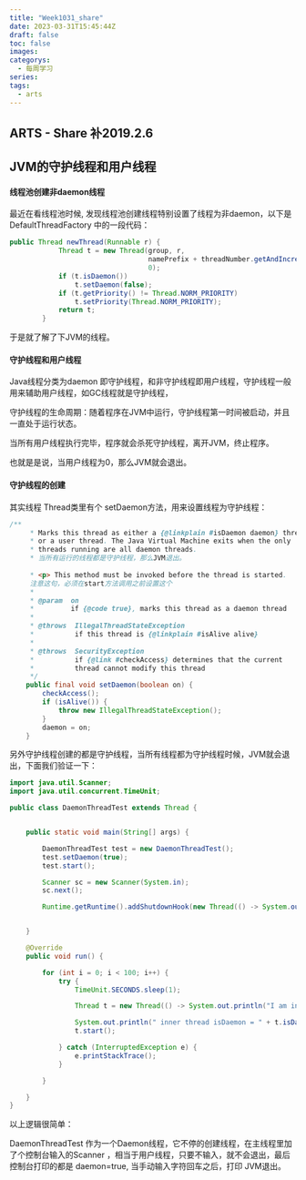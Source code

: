 ```yaml
---
title: "Week1031_share"
date: 2023-03-31T15:45:44Z
draft: false 
toc: false
images:
categorys:
  - 每周学习
series:
tags:
  - arts 
---
```


## ARTS - Share 补2019.2.6

## JVM的守护线程和用户线程

#### 线程池创建非daemon线程

最近在看线程池时候, 发现线程池创建线程特别设置了线程为非daemon，以下是DefaultThreadFactory 中的一段代码：

```java
public Thread newThread(Runnable r) {
            Thread t = new Thread(group, r,
                                  namePrefix + threadNumber.getAndIncrement(),
                                  0);
            if (t.isDaemon())
                t.setDaemon(false);
            if (t.getPriority() != Thread.NORM_PRIORITY)
                t.setPriority(Thread.NORM_PRIORITY);
            return t;
        }
```

于是就了解了下JVM的线程。



#### 守护线程和用户线程

Java线程分类为daemon 即守护线程，和非守护线程即用户线程，守护线程一般用来辅助用户线程，如GC线程就是守护线程，

守护线程的生命周期：随着程序在JVM中运行，守护线程第一时间被启动，并且一直处于运行状态。

当所有用户线程执行完毕，程序就会杀死守护线程，离开JVM，终止程序。

也就是是说，当用户线程为0，那么JVM就会退出。

#### 守护线程的创建

其实线程 Thread类里有个 setDaemon方法，用来设置线程为守护线程：

```java
/**
     * Marks this thread as either a {@linkplain #isDaemon daemon} thread
     * or a user thread. The Java Virtual Machine exits when the only
     * threads running are all daemon threads.
     * 当所有运行的线程都是守护线程，那么JVM退出。
     
     * <p> This method must be invoked before the thread is started.
     注意这句，必须在start方法调用之前设置这个
     *
     * @param  on
     *         if {@code true}, marks this thread as a daemon thread
     *
     * @throws  IllegalThreadStateException
     *          if this thread is {@linkplain #isAlive alive}
     *
     * @throws  SecurityException
     *          if {@link #checkAccess} determines that the current
     *          thread cannot modify this thread
     */
    public final void setDaemon(boolean on) {
        checkAccess();
        if (isAlive()) {
            throw new IllegalThreadStateException();
        }
        daemon = on;
    }
```

另外守护线程创建的都是守护线程，当所有线程都为守护线程时候，JVM就会退出，下面我们验证一下：



```java
import java.util.Scanner;
import java.util.concurrent.TimeUnit;

public class DaemonThreadTest extends Thread {


    public static void main(String[] args) {

        DaemonThreadTest test = new DaemonThreadTest();
        test.setDaemon(true);
        test.start();

        Scanner sc = new Scanner(System.in);
        sc.next();

        Runtime.getRuntime().addShutdownHook(new Thread(() -> System.out.println("JVM exits!")));


    }

    @Override
    public void run() {

        for (int i = 0; i < 100; i++) {
            try {
                TimeUnit.SECONDS.sleep(1);

                Thread t = new Thread(() -> System.out.println("I am inner thread"));

                System.out.println(" inner thread isDaemon = " + t.isDaemon());
                t.start();

            } catch (InterruptedException e) {
                e.printStackTrace();
            }

        }

    }
}
```

以上逻辑很简单：

DaemonThreadTest 作为一个Daemon线程，它不停的创建线程，在主线程里加了个控制台输入的Scanner ，相当于用户线程，只要不输入，就不会退出，最后控制台打印的都是 daemon=true, 当手动输入字符回车之后，打印 JVM退出。